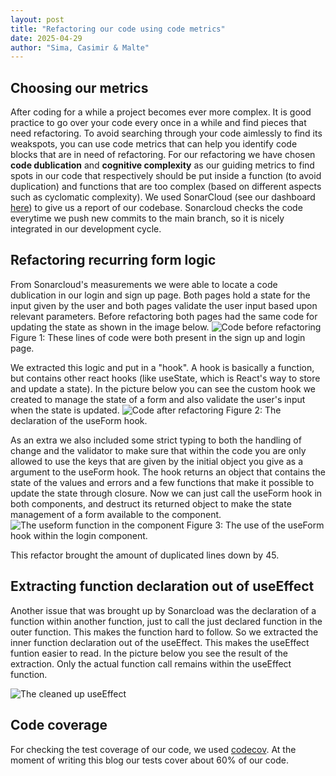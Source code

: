 ```yaml
---
layout: post
title: "Refactoring our code using code metrics"
date: 2025-04-29
author: "Sima, Casimir & Malte"
---
```


## Choosing our metrics

After coding for a while a project becomes ever more complex. It is good practice to go over your code every once in a while and find pieces that need refactoring.
To avoid searching through your code aimlessly to find its weakspots, you can use code metrics that can help you identify code blocks that are in need
of refactoring. For our refactoring we have chosen <strong>code dublication</strong> and <strong>cognitive complexity</strong> as our guiding metrics to find spots in our
code that respectively should be put inside a function (to avoid duplication) and functions that are too complex (based on different aspects such as cyclomatic complexity).
We used SonarCloud (see our dashboard [here](https://sonarcloud.io/project/overview?id=Green-Fingers-App_gardeningApp)) to give us a report of our codebase. Sonarcloud
checks the code everytime we push new commits to the main branch, so it is nicely integrated in our development cycle.

## Refactoring recurring form logic

From Sonarcloud's measurements we were able to locate a code dublication in our login and sign up page. Both pages hold a state for the input given by the user and both pages validate the user input based upon relevant parameters. Before refactoring both pages had the same code for updating the state as shown in the image below.
![Code before refactoring](/gardeningApp/assets/screenshots/code_duplication_before_refactoring.png)
Figure 1: These lines of code were both present in the sign up and login page.

We extracted this logic and put in a "hook". A hook is basically a function, but contains other react hooks (like useState, which is React's way to store and update a state). In the picture below you can see the custom hook we created to manage the state of a form and also validate the user's input when the state is updated.
![Code after refactoring](/gardeningApp/assets/screenshots/useForm_hook_after_refactoring.png)
Figure 2: The declaration of the useForm hook.

As an extra we also included some strict typing to both the handling of change and the validator to make sure that within the code you are only allowed to use the keys that are given by the initial object you give as a argument to the useForm hook. The hook returns an object that contains the state of the values and errors and a few functions that make it possible to update the state through closure. Now we can just call the useForm hook in both components, and destruct its returned object to make the state management of a form available to the component.
![The useform function in the component](/gardiningApp/assets/screenshots/useForm_hook_in_login.png)
Figure 3: The use of the useForm hook within the login component.

This refactor brought the amount of duplicated lines down by 45.

## Extracting function declaration out of useEffect

Another issue that was brought up by Sonarcload was the declaration of a function within another function, just to call the just declared function in the outer function. This makes the function hard to follow. So we extracted the inner function declaration out of the useEffect. This makes the useEffect funtion easier to read. In the picture below you see the result of the extraction. Only the actual function call remains within the useEffect function.

![The cleaned up useEffect](/gardeningApp/assets/screenshots/clean_useEffect.png)

## Code coverage

For checking the test coverage of our code, we used [codecov](https://app.codecov.io/gh/DHBW-Malte/gardeningApp). At the moment of writing this blog our tests cover about 60% of our code.
